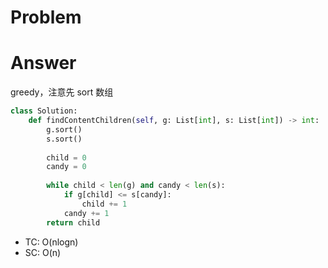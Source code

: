 # Problem
# Answer
greedy，注意先 sort 数组
```python
class Solution:
    def findContentChildren(self, g: List[int], s: List[int]) -> int:
        g.sort()
        s.sort()
        
        child = 0
        candy = 0
        
        while child < len(g) and candy < len(s):
            if g[child] <= s[candy]:
                child += 1
            candy += 1
        return child
```
- TC: O(nlogn)
- SC: O(n)